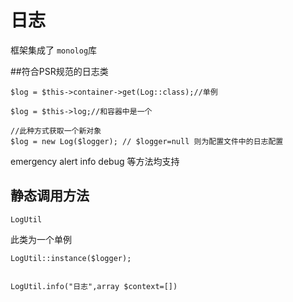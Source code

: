 # 日志

框架集成了 `monolog`库

##符合PSR规范的日志类

```
$log = $this->container->get(Log::class);//单例

$log = $this->log;//和容器中是一个

//此种方式获取一个新对象
$log = new Log($logger); // $logger=null 则为配置文件中的日志配置  
```

emergency alert info debug 等方法均支持

## 静态调用方法

```LogUtil```

此类为一个单例

```
LogUtil::instance($logger);


LogUtil.info("日志",array $context=[])
```